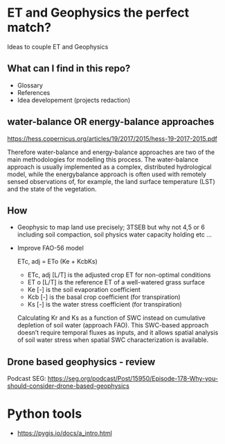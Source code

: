 # ET and Geophysics the perfect match?
Ideas to couple ET and Geophysics

## What can I find in this repo?

- Glossary
- References 
- Idea developement (projects redaction)


## water-balance OR energy-balance approaches

https://hess.copernicus.org/articles/19/2017/2015/hess-19-2017-2015.pdf

Therefore water-balance and energy-balance approaches are two of the main methodologies for modelling this process. The water-balance approach is usually implemented as a complex, distributed hydrological model, while the energybalance approach is often used with remotely sensed observations of, for example, the land surface temperature (LST) and the state of the vegetation.


## How

- Geophysic to map land use precisely; 3TSEB but why not 4,5 or 6 including soil compaction, soil physics water capacity holding etc ...
- Improve FAO-56 model

    ETc, adj = ETo (Ke + KcbKs)

    - ETc, adj [L/T] is the adjusted crop ET for non-optimal conditions
    - ET o [L/T] is the reference ET of a well-watered grass surface
    - Ke [-] is the soil evaporation coefficient
    - Kcb [-] is the basal crop coefficient (for transpiration)
    - Ks [-] is the water stress coefficient (for transpiration)

    Calculating Kr and Ks as a function of SWC instead on cumulative depletion of soil water (approach FAO). This SWC-based approach doesn’t require temporal fluxes as inputs, and it allows spatial analysis of soil water stress when spatial SWC characterization is available.



## Drone based geophysics - review
Podcast SEG: https://seg.org/podcast/Post/15950/Episode-178-Why-you-should-consider-drone-based-geophysics

# Python tools
- https://pygis.io/docs/a_intro.html
